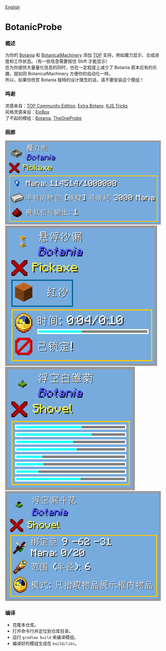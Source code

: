 [English](./README_EN.md)

# BotanicProbe

### 概述
为你的 [Botania](https://www.curseforge.com/minecraft/mc-mods/botania) 和 [BotanicalMachinery](https://www.curseforge.com/minecraft/mc-mods/botanical-machinery) 添加 [TOP](https://www.curseforge.com/minecraft/mc-mods/the-one-probe) 支持，例如魔力显示、合成进度和工作状态。（有一些信息需要按住 Shift 才能显示）<br>
在为你提供大量量化信息的同时，也在一定程度上减少了 Botania 原本应有的乐趣，就如同 BotanicalMachinery 方便你的自动化一样。<br>
所以，如果你欣赏 Botania 独特的设计理念的话，请不要安装这个模组！

### 鸣谢
灵感来自：[TOP Community Edition](https://github.com/ukmojb/The-One-Probe-Community-Edition/tree/main/src/main/java/mcjty/theoneprobe/mods/botania), [Extra Botany](https://github.com/ExtraMeteorP/Extra-Botany/tree/master/src/main/java/com/meteor/extrabotany/client/integration/theoneprobe), [KJS Tricks](https://www.mcmod.cn/post/3406.html)<br>
风格灵感来自：[EioBox](https://github.com/SleepyTrousers/EnderIO-1.5-1.12/blob/master/enderio-base/src/main/java/crazypants/enderio/base/integration/top/TOPCompatibility.java)<br>
了不起的模组：[Botania](https://github.com/VazkiiMods/Botania), [TheOneProbe](https://github.com/McJtyMods/TheOneProbe)

### 画廊
<img src="images/manapool.png" alt="manapool">
<img src="images/hourglass.png" alt="hourglass">
<img src="images/puredaisy.png" alt="puredaisy">
<img src="images/hopperhock.png" alt="hopperhock">

### 编译
- 克隆本仓库。
- 打开命令行并定位到仓库目录。
- 运行 `gradlew build` 来编译模组。
- 编译好的模组生成在 `build/libs`。